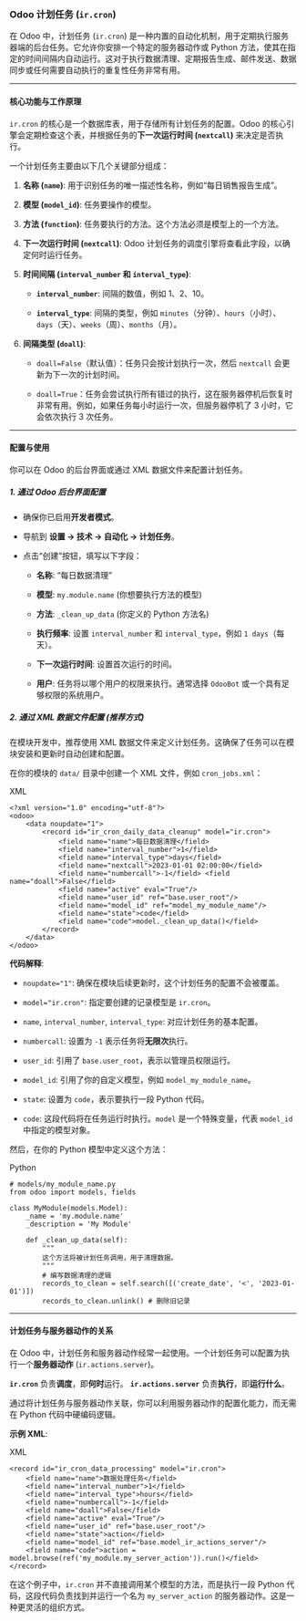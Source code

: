 ### Odoo 计划任务 (`ir.cron`)

在 Odoo 中，计划任务 (`ir.cron`) 是一种内置的自动化机制，用于定期执行服务器端的后台任务。它允许你安排一个特定的服务器动作或 Python 方法，使其在指定的时间间隔内自动运行。这对于执行数据清理、定期报告生成、邮件发送、数据同步或任何需要自动执行的重复性任务非常有用。

---

#### 核心功能与工作原理

`ir.cron` 的核心是一个数据库表，用于存储所有计划任务的配置。Odoo 的核心引擎会定期检查这个表，并根据任务的**下一次运行时间 (`nextcall`)** 来决定是否执行。

一个计划任务主要由以下几个关键部分组成：

1. **名称 (`name`)**: 用于识别任务的唯一描述性名称，例如“每日销售报告生成”。
    
2. **模型 (`model_id`)**: 任务要操作的模型。
    
3. **方法 (`function`)**: 任务要执行的方法。这个方法必须是模型上的一个方法。
    
4. **下一次运行时间 (`nextcall`)**: Odoo 计划任务的调度引擎将查看此字段，以确定何时运行任务。
    
5. **时间间隔 (`interval_number` 和 `interval_type`)**:
    
    - **`interval_number`**: 间隔的数值，例如 1、2、10。
        
    - **`interval_type`**: 间隔的类型，例如 `minutes`（分钟）、`hours`（小时）、`days`（天）、`weeks`（周）、`months`（月）。
        
6. **间隔类型 (`doall`)**:
    
    - `doall=False`（默认值）：任务只会按计划执行一次，然后 `nextcall` 会更新为下一次的计划时间。
        
    - `doall=True`：任务会尝试执行所有错过的执行，这在服务器停机后恢复时非常有用。例如，如果任务每小时运行一次，但服务器停机了 3 小时，它会依次执行 3 次任务。
        

---

#### 配置与使用

你可以在 Odoo 的后台界面或通过 XML 数据文件来配置计划任务。

##### 1. 通过 Odoo 后台界面配置

- 确保你已启用**开发者模式**。
    
- 导航到 **设置 -> 技术 -> 自动化 -> 计划任务**。
    
- 点击“创建”按钮，填写以下字段：
    
    - **名称**: “每日数据清理”
        
    - **模型**: `my.module.name` (你想要执行方法的模型)
        
    - **方法**: `_clean_up_data` (你定义的 Python 方法名)
        
    - **执行频率**: 设置 `interval_number` 和 `interval_type`，例如 `1 days`（每天）。
        
    - **下一次运行时间**: 设置首次运行的时间。
        
    - **用户**: 任务将以哪个用户的权限来执行。通常选择 `OdooBot` 或一个具有足够权限的系统用户。
        

##### 2. 通过 XML 数据文件配置 (推荐方式)

在模块开发中，推荐使用 XML 数据文件来定义计划任务。这确保了任务可以在模块安装和更新时自动创建和配置。

在你的模块的 `data/` 目录中创建一个 XML 文件，例如 `cron_jobs.xml`：

XML

```
<?xml version="1.0" encoding="utf-8"?>
<odoo>
    <data noupdate="1">
        <record id="ir_cron_daily_data_cleanup" model="ir.cron">
            <field name="name">每日数据清理</field>
            <field name="interval_number">1</field>
            <field name="interval_type">days</field>
            <field name="nextcall">2023-01-01 02:00:00</field>
            <field name="numbercall">-1</field> <field name="doall">False</field>
            <field name="active" eval="True"/>
            <field name="user_id" ref="base.user_root"/>
            <field name="model_id" ref="model_my_module_name"/>
            <field name="state">code</field>
            <field name="code">model._clean_up_data()</field>
        </record>
    </data>
</odoo>
```

**代码解释**:

- `noupdate="1"`: 确保在模块后续更新时，这个计划任务的配置不会被覆盖。
    
- `model="ir.cron"`: 指定要创建的记录模型是 `ir.cron`。
    
- `name`, `interval_number`, `interval_type`: 对应计划任务的基本配置。
    
- `numbercall`: 设置为 `-1` 表示任务将**无限次**执行。
    
- `user_id`: 引用了 `base.user_root`，表示以管理员权限运行。
    
- `model_id`: 引用了你的自定义模型，例如 `model_my_module_name`。
    
- `state`: 设置为 `code`，表示要执行一段 Python 代码。
    
- `code`: 这段代码将在任务运行时执行。`model` 是一个特殊变量，代表 `model_id` 中指定的模型对象。
    

然后，在你的 Python 模型中定义这个方法：

Python

```
# models/my_module_name.py
from odoo import models, fields

class MyModule(models.Model):
    _name = 'my.module.name'
    _description = 'My Module'

    def _clean_up_data(self):
        """
        这个方法将被计划任务调用，用于清理数据。
        """
        # 编写数据清理的逻辑
        records_to_clean = self.search([('create_date', '<', '2023-01-01')])
        records_to_clean.unlink() # 删除旧记录
```

---

#### 计划任务与服务器动作的关系

在 Odoo 中，计划任务和服务器动作经常一起使用。一个计划任务可以配置为执行一个**服务器动作** (`ir.actions.server`)。

**`ir.cron`** 负责**调度**，即**何时**运行。 **`ir.actions.server`** 负责**执行**，即**运行什么**。

通过将计划任务与服务器动作关联，你可以利用服务器动作的配置化能力，而无需在 Python 代码中硬编码逻辑。

**示例 XML**:

XML

```
<record id="ir_cron_data_processing" model="ir.cron">
    <field name="name">数据处理任务</field>
    <field name="interval_number">1</field>
    <field name="interval_type">hours</field>
    <field name="numbercall">-1</field>
    <field name="doall">False</field>
    <field name="active" eval="True"/>
    <field name="user_id" ref="base.user_root"/>
    <field name="state">action</field>
    <field name="model_id" ref="base.model_ir_actions_server"/>
    <field name="code">action = model.browse(ref('my_module.my_server_action')).run()</field>
</record>
```

在这个例子中，`ir.cron` 并不直接调用某个模型的方法，而是执行一段 Python 代码，这段代码负责找到并运行一个名为 `my_server_action` 的服务器动作。这是一种更灵活的组织方式。